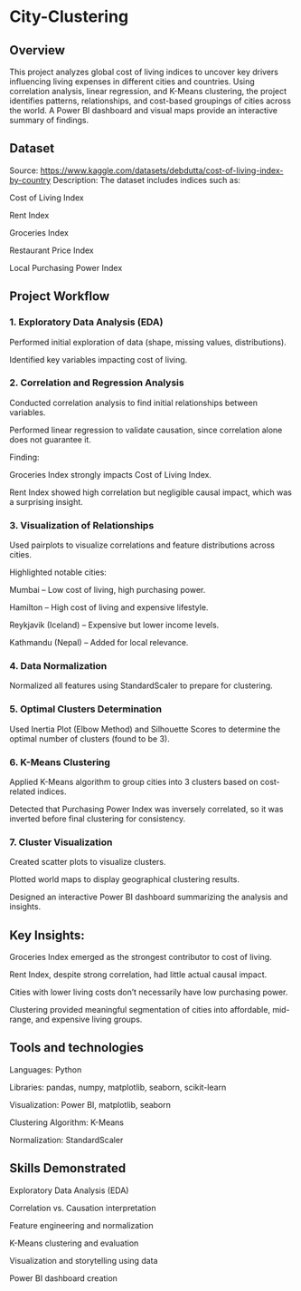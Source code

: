 # City-Clustering
## Overview
This project analyzes global cost of living indices to uncover key drivers influencing living expenses in different cities and countries.
Using correlation analysis, linear regression, and K-Means clustering, the project identifies patterns, relationships, and cost-based groupings of cities across the world.
A Power BI dashboard and visual maps provide an interactive summary of findings.

## Dataset
Source: https://www.kaggle.com/datasets/debdutta/cost-of-living-index-by-country
Description: The dataset includes indices such as:

Cost of Living Index

Rent Index

Groceries Index

Restaurant Price Index

Local Purchasing Power Index

## Project Workflow
### 1. Exploratory Data Analysis (EDA)

Performed initial exploration of data (shape, missing values, distributions).

Identified key variables impacting cost of living.

### 2. Correlation and Regression Analysis

Conducted correlation analysis to find initial relationships between variables.

Performed linear regression to validate causation, since correlation alone does not guarantee it.

Finding:

Groceries Index strongly impacts Cost of Living Index.

Rent Index showed high correlation but negligible causal impact, which was a surprising insight.

### 3. Visualization of Relationships

Used pairplots to visualize correlations and feature distributions across cities.

Highlighted notable cities:

Mumbai – Low cost of living, high purchasing power.

Hamilton – High cost of living and expensive lifestyle.

Reykjavik (Iceland) – Expensive but lower income levels.

Kathmandu (Nepal) – Added for local relevance.

### 4. Data Normalization

Normalized all features using StandardScaler to prepare for clustering.

### 5. Optimal Clusters Determination

Used Inertia Plot (Elbow Method) and Silhouette Scores to determine the optimal number of clusters (found to be 3).

### 6. K-Means Clustering

Applied K-Means algorithm to group cities into 3 clusters based on cost-related indices.

Detected that Purchasing Power Index was inversely correlated, so it was inverted before final clustering for consistency.

### 7. Cluster Visualization

Created scatter plots to visualize clusters.

Plotted world maps to display geographical clustering results.

Designed an interactive Power BI dashboard summarizing the analysis and insights.

## Key Insights:
Groceries Index emerged as the strongest contributor to cost of living.

Rent Index, despite strong correlation, had little actual causal impact.

Cities with lower living costs don’t necessarily have low purchasing power.

Clustering provided meaningful segmentation of cities into affordable, mid-range, and expensive living groups.

## Tools and technologies
Languages: Python

Libraries: pandas, numpy, matplotlib, seaborn, scikit-learn

Visualization: Power BI, matplotlib, seaborn

Clustering Algorithm: K-Means

Normalization: StandardScaler

## Skills Demonstrated
Exploratory Data Analysis (EDA)

Correlation vs. Causation interpretation

Feature engineering and normalization

K-Means clustering and evaluation

Visualization and storytelling using data

Power BI dashboard creation
